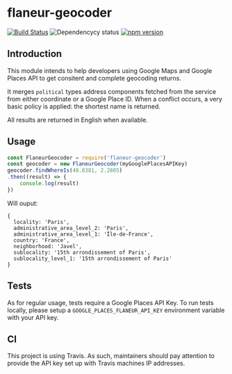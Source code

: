 # flaneur-geocoder

[![Build Status](https://travis-ci.org/FlaneurApp/flaneur-geocoder.svg?style=flat-square)](https://travis-ci.org/FlaneurApp/flaneur-geocoder)
![Dependencycy status](https://img.shields.io/david/FlaneurApp/flaneur-geocoder.svg?style=flat-square)
[![npm version](https://img.shields.io/npm/v/flaneur-geocoder.svg?style=flat-square)](https://www.npmjs.com/package/flaneur-geocoder)

## Introduction

This module intends to help developers using Google Maps and Google Places API
to get consitent and complete geocoding returns.

It merges `political` types address components fetched from the service from
either coordinate or a Google Place ID. When a conflict occurs, a very basic
policy is applied: the shortest name is returned.

All results are returned in English when available.

## Usage

```javascript
const FlaneurGeocoder = require('flaneur-geocoder')
const geocoder = new FlaneurGeocoder(myGooglePlacesAPIKey)
geocoder.findWhereIs(48.8381, 2.2805)
.then((result) => {
    console.log(result)
})
```

Will ouput:

```
{
  locality: 'Paris',
  administrative_area_level_2: 'Paris',
  administrative_area_level_1: 'Île-de-France',
  country: 'France',
  neighborhood: 'Javel',
  sublocality: '15th arrondissement of Paris',
  sublocality_level_1: '15th arrondissement of Paris'
}
```

## Tests

As for regular usage, tests require a Google Places API Key. To run tests locally,
please setup a `GOOGLE_PLACES_FLANEUR_API_KEY` environment variable with your API key.

## CI

This project is using Travis. As such, maintainers should pay attention to provide
the API key set up with Travis machines IP addresses.
